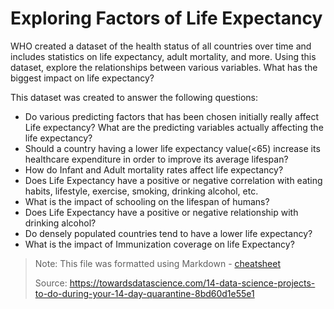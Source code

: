 # Exploring Factors of Life Expectancy

WHO created a dataset of the health status of all countries over time and includes statistics on life expectancy, adult mortality, and more. Using this dataset, explore the relationships between various variables. What has the biggest impact on life expectancy?

This dataset was created to answer the following questions:
 - Do various predicting factors that has been chosen initially really affect Life expectancy? What are the predicting variables actually affecting the life expectancy?
 - Should a country having a lower life expectancy value(<65) increase its healthcare expenditure in order to improve its average lifespan?
 - How do Infant and Adult mortality rates affect life expectancy?
 - Does Life Expectancy have a positive or negative correlation with eating habits, lifestyle, exercise, smoking, drinking alcohol, etc.
 - What is the impact of schooling on the lifespan of humans?
 - Does Life Expectancy have a positive or negative relationship with drinking alcohol?
 - Do densely populated countries tend to have a lower life expectancy?
 - What is the impact of Immunization coverage on life Expectancy?
 
> Note: This file was formatted using Markdown - [cheatsheet](https://github.com/adam-p/markdown-here/wiki/Markdown-Cheatsheet)
>
> Source: https://towardsdatascience.com/14-data-science-projects-to-do-during-your-14-day-quarantine-8bd60d1e55e1
